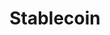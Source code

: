 ---
template: TermDetailPage
title: Stablecoin
description: A cryptocurrency that attempts to offer stability and generally (preferably) backed by a reserve asset. USD Tether and USD Coin are examples of stablecoins backed by US dollars.
aliases: stablecoin, ageUSD, cardano stable coins, cardano stable coin
keywords: stablecoin, stablecoins, ageUSD
identities: 
    - slug: /identities/wael-ivie
      role: author
---
